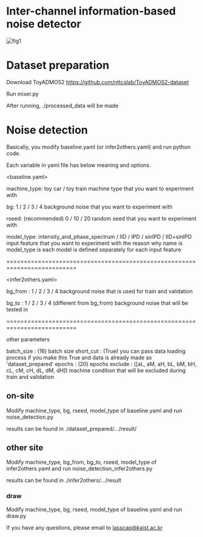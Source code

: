 # Inter-channel information-based noise detector

![fig1](https://github.com/jim8220/ic_ib_nd/assets/68427972/cc192122-db30-4c8b-a06e-4fe142e92381)

# Dataset preparation
Download ToyADMOS2 https://github.com/nttcslab/ToyADMOS2-dataset

Run mixer.py

After running, ./processed_data will be made

# Noise detection

Basically, you modify baseline.yaml (or infer2others.yaml) and run python code.

Each variable in yaml file has below meaning and options.

<baseline.yaml>

machine_type: toy car / toy train
machine type that you want to experiment with

bg: 1 / 2 / 3 / 4
background noise that you want to experiment with

rseed: (recommended) 0 / 10 / 20
random seed that you want to experiment with

model_type: intensity_and_phase_spectrum / IID / IPD / sinIPD / IID+sinIPD
input feature that you want to experiment with
the reason why name is model_type is each model is defined separately for each input feature

==========================================================================

<infer2others.yaml>

bg_from : 1 / 2 / 3 / 4
background noise that is used for train and validation

bg_to : 1 / 2 / 3 / 4 (different from bg_from)
background noise that will be tested in

==========================================================================

other parameters

batch_size : (16) batch size
short_cut : (True) you can pass data loading process if you make this True and data is already made as 'dataset_prepared'
epochs : (20) epochs
exclude : ([aL, aM, aH, bL, bM, bH, cL, cM, cH, dL, dM, dH]) machine condition that will be excluded during train and validation


## on-site
Modify machine_type, bg, rseed, model_type of baseline.yaml and run noise_detection.py

results can be found in ./dataset_prepared/.../result/

## other site
Modify machine_type, bg_from, bg_to, rseed, model_type of infer2others.yaml and run noise_detection_infer2others.py

results can be found in ./infer2others/.../result

### draw
Modify machine_type, bg, rseed, model_type of baseline.yaml and run draw.py

If you have any questions, please email to lasscap@kaist.ac.kr
